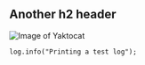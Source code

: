 ## Another h2 header

![Image of Yaktocat](https://octodex.github.com/images/yaktocat.png)

```
log.info("Printing a test log");
```
